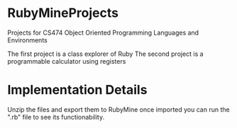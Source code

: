 # RubyMineProjects

Projects for CS474 Object Oriented Programming Languages and Environments

The first project is a class explorer of Ruby
The second project is a programmable calculator using registers

# Implementation Details

Unzip the files and export them to RubyMine once imported you can run the ".rb" file to see its functionability.
